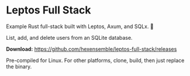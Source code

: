 # Leptos Full Stack
Example Rust full-stack built with Leptos, Axum, and SQLx. 🧱 

List, add, and delete users from an SQLite database.

**Download:** https://github.com/hexensemble/leptos-full-stack/releases

Pre-compiled for Linux. For other platforms, clone, build, then just replace the binary.
